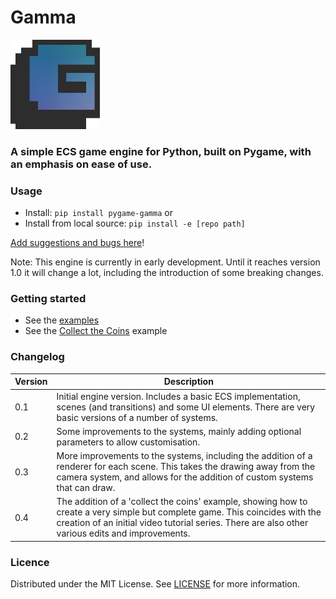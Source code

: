 # Gamma

![Gamma](src/gamma/images/gamma.png)

### A simple ECS game engine for Python, built on Pygame, with an emphasis on ease of use.

### Usage

- Install: `pip install pygame-gamma` or 
- Install from local source: `pip install -e [repo path]`

[Add suggestions and bugs here](https://github.com/rik-cross/gamma/issues)!

Note: This engine is currently in early development. Until it reaches version 1.0 it will change a lot, including the introduction of some breaking changes.

### Getting started

+ See the [examples](./examples/)
+ See the [Collect the Coins](./examples/collect_the_coins) example

### Changelog

|Version|Description|
|---|---|
|0.1|Initial engine version. Includes a basic ECS implementation, scenes (and transitions) and some UI elements. There are very basic versions of a number of systems.|
|0.2|Some improvements to the systems, mainly adding optional parameters to allow customisation.|
|0.3|More improvements to the systems, including the addition of a renderer for each scene. This takes the drawing away from the camera system, and allows for the addition of custom systems that can draw.|
|0.4|The addition of a 'collect the coins' example, showing how to create a very simple but complete game. This coincides with the creation of an initial video tutorial series. There are also other various edits and improvements.|

### Licence

Distributed under the MIT License. See [LICENSE](LICENSE) for more information.
